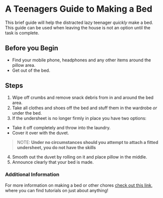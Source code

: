 # A Teenagers Guide to Making a Bed
This brief guide will help the distracted lazy teenager _quickly_ make a bed. This guide can be used when leaving the house is not an option until the task is complete. 
## Before you Begin
* Find your mobile phone, headphones and any other items around the pillow area.
* Get out of the bed.
## Steps
1. Wipe off crumbs and remove snack debris from in and around the bed area.
2. Take all clothes and shoes off the bed and stuff them in the wardrobe _or_ under the bed.
3. If the undersheet is no longer firmly in place you have two options: 
* Take it off completely and throw into the laundry.
* Cover it over with the duvet.
>NOTE: **Under no circumstances should you attempt to attach a fitted undersheet, you do not have the skills**
4. Smooth out the duvet by rolling on it and place pillow in the middle.
5. Announce clearly that your bed is made.
### Additional Information
For more information on making a bed or other chores [check out this link](www.youtube.com), where you can find tutorials on just about anything!
